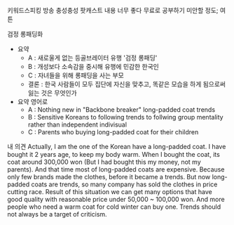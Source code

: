 키워드스피킹 방송 충성충성
팟캐스트 내용 너무 좋다 무료로 공부하기 미안할 정도;
여튼

검정 롱패딩화
- 요약
  - A : 새로울게 없는 등골브레이터 유행 '검정 롱패딩'
  - B : 개성보다 소속감을 중시해 유행에 민감한 한국인
  - C : 자녀들을 위해 롱패딩을 사는 부모
  - 결론 : 한국 사람들이 모두 집단에 자신을 맞추고, 똑같은 모습을 하게 됨으로써 잃는 것은 무엇인가
- 요약 영어로
  - A : Nothing new in "Backbone breaker" long-padded coat trends
  - B : Sensitive Koreans to following trends to follwing group mentality rather than independent indivisual
  - C : Parents who buying long-padded coat for their children

내 의견
Actually, I am the one of the Korean have a long-padded coat. I have bought it 2 years age, to keep my body warm. When I bought the coat, its coat around 300,000 won (But I had bought this my money, not my parents). And that time most of long-padded coats are expensive. Because only few brands made the clothes, before it became a trends.
But now long-padded coats are trends, so many company has sold the clothes in price cutting race. Result of this situation we can get many options that have good quality with reasonable price under 50,000 ~ 100,000 won. And more people who need a warm coat for cold winter can buy one. Trends should not always be a target of criticism.
